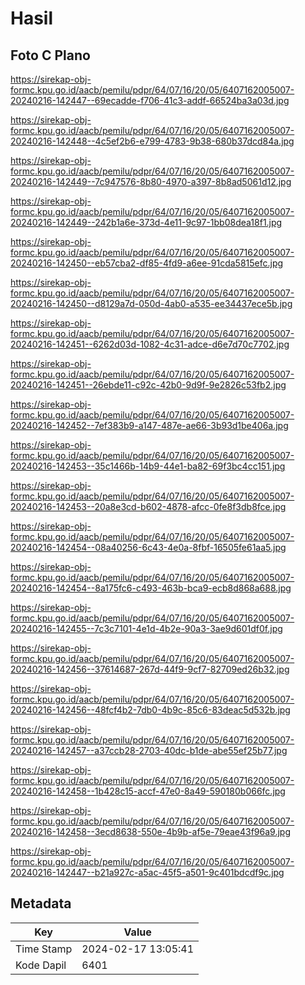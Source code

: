 # Hasil

## Foto C Plano

https://sirekap-obj-formc.kpu.go.id/aacb/pemilu/pdpr/64/07/16/20/05/6407162005007-20240216-142447--69ecadde-f706-41c3-addf-66524ba3a03d.jpg

https://sirekap-obj-formc.kpu.go.id/aacb/pemilu/pdpr/64/07/16/20/05/6407162005007-20240216-142448--4c5ef2b6-e799-4783-9b38-680b37dcd84a.jpg

https://sirekap-obj-formc.kpu.go.id/aacb/pemilu/pdpr/64/07/16/20/05/6407162005007-20240216-142449--7c947576-8b80-4970-a397-8b8ad5061d12.jpg

https://sirekap-obj-formc.kpu.go.id/aacb/pemilu/pdpr/64/07/16/20/05/6407162005007-20240216-142449--242b1a6e-373d-4e11-9c97-1bb08dea18f1.jpg

https://sirekap-obj-formc.kpu.go.id/aacb/pemilu/pdpr/64/07/16/20/05/6407162005007-20240216-142450--eb57cba2-df85-4fd9-a6ee-91cda5815efc.jpg

https://sirekap-obj-formc.kpu.go.id/aacb/pemilu/pdpr/64/07/16/20/05/6407162005007-20240216-142450--d8129a7d-050d-4ab0-a535-ee34437ece5b.jpg

https://sirekap-obj-formc.kpu.go.id/aacb/pemilu/pdpr/64/07/16/20/05/6407162005007-20240216-142451--6262d03d-1082-4c31-adce-d6e7d70c7702.jpg

https://sirekap-obj-formc.kpu.go.id/aacb/pemilu/pdpr/64/07/16/20/05/6407162005007-20240216-142451--26ebde11-c92c-42b0-9d9f-9e2826c53fb2.jpg

https://sirekap-obj-formc.kpu.go.id/aacb/pemilu/pdpr/64/07/16/20/05/6407162005007-20240216-142452--7ef383b9-a147-487e-ae66-3b93d1be406a.jpg

https://sirekap-obj-formc.kpu.go.id/aacb/pemilu/pdpr/64/07/16/20/05/6407162005007-20240216-142453--35c1466b-14b9-44e1-ba82-69f3bc4cc151.jpg

https://sirekap-obj-formc.kpu.go.id/aacb/pemilu/pdpr/64/07/16/20/05/6407162005007-20240216-142453--20a8e3cd-b602-4878-afcc-0fe8f3db8fce.jpg

https://sirekap-obj-formc.kpu.go.id/aacb/pemilu/pdpr/64/07/16/20/05/6407162005007-20240216-142454--08a40256-6c43-4e0a-8fbf-16505fe61aa5.jpg

https://sirekap-obj-formc.kpu.go.id/aacb/pemilu/pdpr/64/07/16/20/05/6407162005007-20240216-142454--8a175fc6-c493-463b-bca9-ecb8d868a688.jpg

https://sirekap-obj-formc.kpu.go.id/aacb/pemilu/pdpr/64/07/16/20/05/6407162005007-20240216-142455--7c3c7101-4e1d-4b2e-90a3-3ae9d601df0f.jpg

https://sirekap-obj-formc.kpu.go.id/aacb/pemilu/pdpr/64/07/16/20/05/6407162005007-20240216-142456--37614687-267d-44f9-9cf7-82709ed26b32.jpg

https://sirekap-obj-formc.kpu.go.id/aacb/pemilu/pdpr/64/07/16/20/05/6407162005007-20240216-142456--48fcf4b2-7db0-4b9c-85c6-83deac5d532b.jpg

https://sirekap-obj-formc.kpu.go.id/aacb/pemilu/pdpr/64/07/16/20/05/6407162005007-20240216-142457--a37ccb28-2703-40dc-b1de-abe55ef25b77.jpg

https://sirekap-obj-formc.kpu.go.id/aacb/pemilu/pdpr/64/07/16/20/05/6407162005007-20240216-142458--1b428c15-accf-47e0-8a49-590180b066fc.jpg

https://sirekap-obj-formc.kpu.go.id/aacb/pemilu/pdpr/64/07/16/20/05/6407162005007-20240216-142458--3ecd8638-550e-4b9b-af5e-79eae43f96a9.jpg

https://sirekap-obj-formc.kpu.go.id/aacb/pemilu/pdpr/64/07/16/20/05/6407162005007-20240216-142447--b21a927c-a5ac-45f5-a501-9c401bdcdf9c.jpg


## Metadata

| Key        | Value               |
| ---------- | ------------------- |
| Time Stamp | 2024-02-17 13:05:41 |
| Kode Dapil | 6401                |



